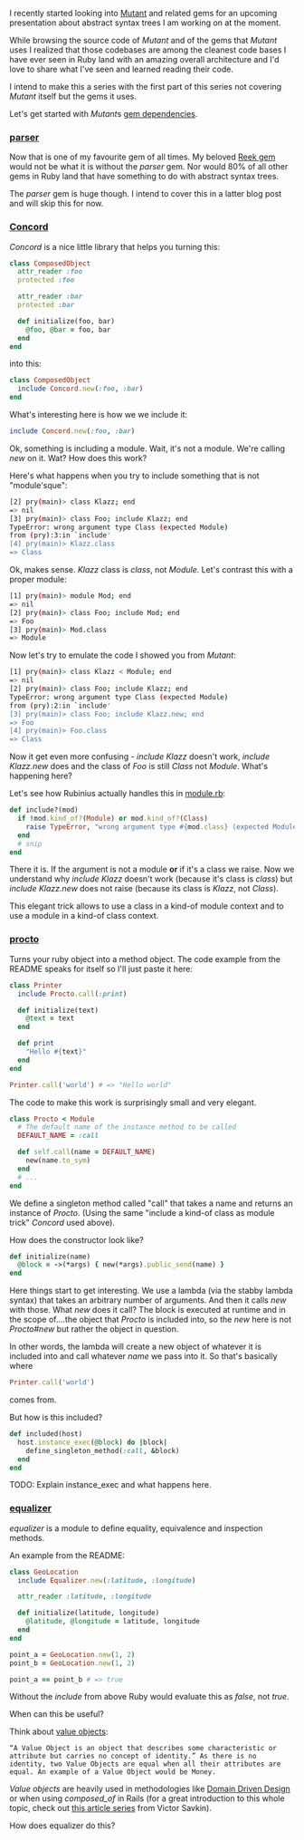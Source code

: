 I recently started looking into [Mutant](https://github.com/mbj/mutant) and related gems for an upcoming presentation about abstract syntax trees I am working on at the moment.

While browsing the source code of *Mutant* and of the gems that *Mutant* uses I realized that those codebases are among the cleanest code bases I have ever seen in Ruby land with an amazing overall architecture and I'd love to share what I've seen and learned reading their code.

I intend to make this a series with the first part of this series not covering *Mutant* itself but the gems it uses.

Let's get started with *Mutant*s [gem dependencies](https://github.com/mbj/mutant/blob/master/mutant.gemspec).

### [parser](https://github.com/whitequark/parser)

Now that is one of my favourite gem of all times. My beloved [Reek gem](https://github.com/troessner/reek) would not be what it is without the *parser* gem. Nor would 80% of all other gems in Ruby land that have something to do with abstract syntax trees.

The *parser* gem is huge though. I intend to cover this in a latter blog post and will skip this for now.

### [Concord](https://github.com/mbj/concord)

*Concord* is a nice little library that helps you turning this:

```Ruby
class ComposedObject
  attr_reader :foo
  protected :foo

  attr_reader :bar
  protected :bar

  def initialize(foo, bar)
    @foo, @bar = foo, bar
  end
end
```

into this:

```Ruby
class ComposedObject
  include Concord.new(:foo, :bar)
end
```

What's interesting here is how we we include it:

```Ruby
include Concord.new(:foo, :bar)
```


Ok, something is including a module. Wait, it's not a module. We're calling *new* on it. Wat?
How does this work?

Here's what happens when you try to include something that is not "module'sque":

```Bash
[2] pry(main)> class Klazz; end
=> nil
[3] pry(main)> class Foo; include Klazz; end
TypeError: wrong argument type Class (expected Module)
from (pry):3:in `include'
[4] pry(main)> Klazz.class
=> Class
```

Ok, makes sense. *Klazz* class is *class*, not *Module*.
Let's contrast this with a proper module:

```Bash
[1] pry(main)> module Mod; end
=> nil
[2] pry(main)> class Foo; include Mod; end
=> Foo
[3] pry(main)> Mod.class
=> Module
```

Now let's try to emulate the code I showed you from *Mutant*:

```Bash
[1] pry(main)> class Klazz < Module; end
=> nil
[2] pry(main)> class Foo; include Klazz; end
TypeError: wrong argument type Class (expected Module)
from (pry):2:in `include'
[3] pry(main)> class Foo; include Klazz.new; end
=> Foo
[4] pry(main)> Foo.class
=> Class
```

Now it get even more confusing - *include Klazz* doesn't work, *include Klazz.new* does and the class of *Foo* is still *Class* not *Module*.  What's happening here?

Let's see how Rubinius actually handles this in [module.rb](https://github.com/rubinius/rubinius/blob/master/core/module.rb#L471):

```Ruby
def include?(mod)
  if !mod.kind_of?(Module) or mod.kind_of?(Class)
    raise TypeError, "wrong argument type #{mod.class} (expected Module)"
  end
  # snip
end
```

There it is. If the argument is not a module __or__ if it's a class we raise. Now we understand why *include Klazz* doesn't work (because it's class is *class*) but *include Klazz.new* does not raise (because its class is *Klazz*, not *Class*).

This elegant trick allows to use a class in a kind-of module context and to use a module in a kind-of class context.

### [procto](https://github.com/snusnu/procto)

Turns your ruby object into a method object. The code example from the README speaks for itself so I'll just paste it here:

```Ruby
class Printer
  include Procto.call(:print)

  def initialize(text)
    @text = text
  end

  def print
    "Hello #{text}"
  end
end

Printer.call('world') # => "Hello world"
```

The code to make this work is surprisingly small and very elegant.

```Ruby
class Procto < Module
  # The default name of the instance method to be called
  DEFAULT_NAME = :call

  def self.call(name = DEFAULT_NAME)
    new(name.to_sym)
  end
  # ...
end
```

We define a singleton method called "call" that takes a name and returns an instance of *Procto*. (Using the same "include a kind-of class as module trick" *Concord* used above).

How does the constructor look like?

```Ruby
def initialize(name)
  @block = ->(*args) { new(*args).public_send(name) }
end
```

Here things start to get interesting. We use a lambda (via the stabby lambda syntax) that takes an arbitrary number of arguments. And then it calls *new* with those. What *new* does it call? The block is executed at runtime and in the scope of....the object that *Procto* is included into, so the *new* here is not *Procto#new* but rather the object in question.

In other words, the lambda will create a new object of whatever it is included into and call whatever *name* we pass into it. So that's basically where

```Ruby
Printer.call('world')
```

comes from.

But how is this included?

```Ruby
def included(host)
  host.instance_exec(@block) do |block|
    define_singleton_method(:call, &block)
  end
end
```

TODO: Explain instance_exec and what happens here.

### [equalizer](https://github.com/dkubb/equalizer)

*equalizer* is a module to define equality, equivalence and inspection methods.

An example from the README:

```Ruby
class GeoLocation
  include Equalizer.new(:latitude, :longitude)

  attr_reader :latitude, :longitude

  def initialize(latitude, longitude)
    @latitude, @longitude = latitude, longitude
  end
end

point_a = GeoLocation.new(1, 2)
point_b = GeoLocation.new(1, 2)

point_a == point_b # => true
```

Without the *include* from above Ruby would evaluate this as *false*, not *true*.

When can this be useful?

Think about [value objects](http://www.sitepoint.com/ddd-for-rails-developers-part-2-entities-and-values/):

```
“A Value Object is an object that describes some characteristic or attribute but carries no concept of identity.” As there is no identity, two Value Objects are equal when all their attributes are equal. An example of a Value Object would be Money.
```

*Value objects* are heavily used in methodologies like [Domain Driven Design](https://en.wikipedia.org/wiki/Domain-driven_design) or when using *composed_of* in Rails (for a great introduction to this whole topic, check out [this article series](http://victorsavkin.com/ddd) from Victor Savkin).

How does equalizer do this?

